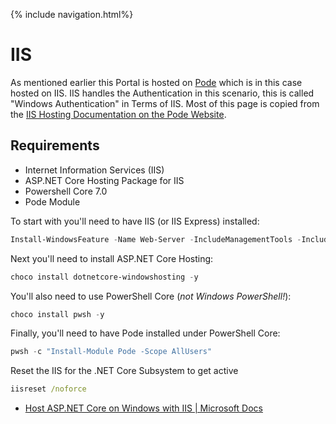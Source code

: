 {% include navigation.html%}

# IIS

As mentioned earlier this Portal is hosted on [Pode](https://github.com/Badgerati/Pode) which is in this case hosted on IIS.
IIS handles the Authentication in this scenario, this is called "Windows Authentication" in Terms of IIS.
Most of this page is copied from the [IIS Hosting Documentation on the Pode Website](https://badgerati.github.io/Pode/Hosting/IIS/).

## Requirements
* Internet Information Services (IIS)
* ASP.NET Core Hosting Package for IIS
* Powershell Core 7.0
* Pode Module

To start with you'll need to have IIS (or IIS Express) installed:

```powershell
Install-WindowsFeature -Name Web-Server -IncludeManagementTools -IncludeAllSubFeature
```

Next you'll need to install ASP.NET Core Hosting:

```powershell
choco install dotnetcore-windowshosting -y
```

You'll also need to use PowerShell Core (*not Windows PowerShell!*):

```powershell
choco install pwsh -y
```

Finally, you'll need to have Pode installed under PowerShell Core:

```powershell
pwsh -c "Install-Module Pode -Scope AllUsers"
```

Reset the IIS for the .NET Core Subsystem to get active
```cmd
iisreset /noforce
```


* [Host ASP.NET Core on Windows with IIS \| Microsoft Docs](https://docs.microsoft.com/en-us/aspnet/core/host-and-deploy/iis/?view=aspnetcore-3.1)